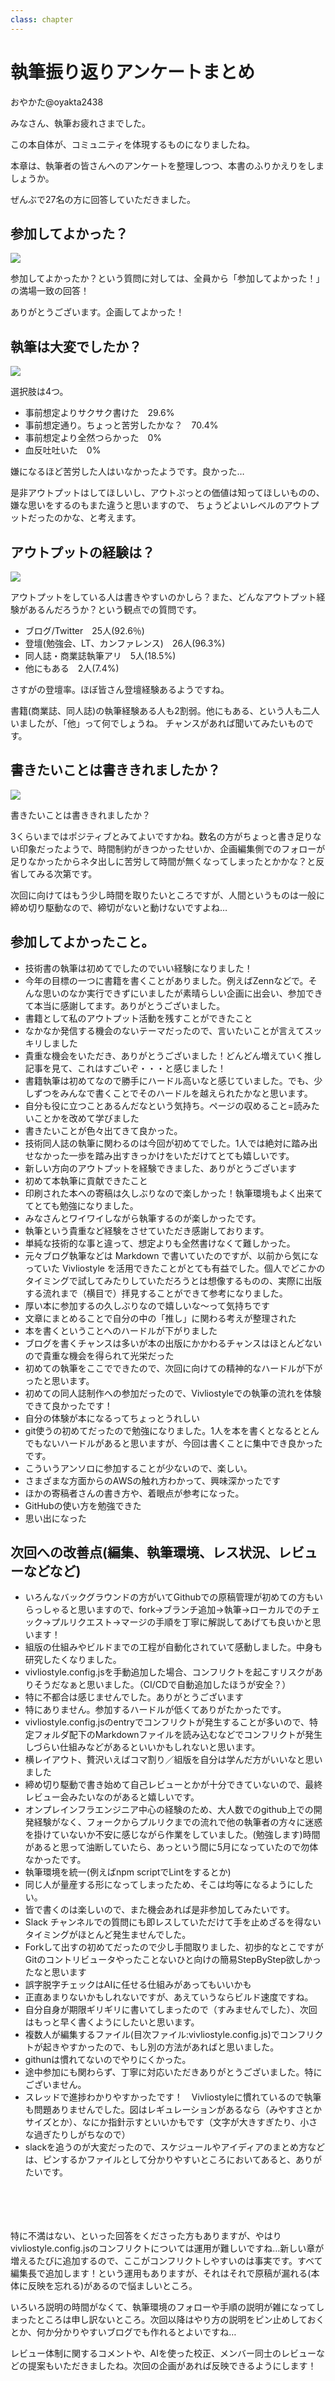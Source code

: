 ```yaml
---
class: chapter
---
```


# 執筆振り返りアンケートまとめ

<div class="flush-right">
おやかた@oyakta2438
</div>

みなさん、執筆お疲れさまでした。

この本自体が、コミュニティを体現するものになりましたね。

本章は、執筆者の皆さんへのアンケートを整理しつつ、本書のふりかえりをしましょうか。

ぜんぶで27名の方に回答していただきました。

## 参加してよかった？

<img src="images/chap-oyakata-anke/q1.png">

参加してよかったか？という質問に対しては、全員から「参加してよかった！」の満場一致の回答！

ありがとうございます。企画してよかった！

## 執筆は大変でしたか？
<img src="images/chap-oyakata-anke/q2.png">

選択肢は4つ。

* 事前想定よりサクサク書けた　29.6%
* 事前想定通り。ちょっと苦労したかな？　70.4%
* 事前想定より全然つらかった　0%
* 血反吐吐いた　0%

嫌になるほど苦労した人はいなかったようです。良かった…

是非アウトプットはしてほしいし、アウトぷっとの価値は知ってほしいものの、嫌な思いをするのもまた違うと思いますので、
ちょうどよいレベルのアウトプットだったのかな、と考えます。


## アウトプットの経験は？

<img src="images/chap-oyakata-anke/q3.png">

アウトプットをしている人は書きやすいのかしら？また、どんなアウトプット経験があるんだろうか？という観点での質問です。

* ブログ/Twitter　25人(92.6％)
* 登壇(勉強会、LT、カンファレンス)　26人(96.3%)
* 同人誌・商業誌執筆アリ　5人(18.5%)
* 他にもある　2人(7.4%)

さすがの登壇率。ほぼ皆さん登壇経験あるようですね。

書籍(商業誌、同人誌)の執筆経験ある人も2割弱。他にもある、という人も二人いましたが、「他」って何でしょうね。
チャンスがあれば聞いてみたいものです。

## 書きたいことは書ききれましたか？
<img src="images/chap-oyakata-anke/q4.png">

書きたいことは書ききれましたか？

3くらいまではポジティブとみてよいですかね。数名の方がちょっと書き足りない印象だったようで、時間制約がきつかったせいか、企画編集側でのフォローが足りなかったからネタ出しに苦労して時間が無くなってしまったとかかな？と反省してみる次第です。

次回に向けてはもう少し時間を取りたいところですが、人間というものは一般に締め切り駆動なので、締切がないと動けないですよね…

## 参加してよかったこと。

* 技術書の執筆は初めてでしたのでいい経験になりました！
* 今年の目標の一つに書籍を書くことがありました。例えばZennなどで。そんな思いのなか実行できずにいましたが素晴らしい企画に出会い、参加できて本当に感謝してます。ありがとうございました。
* 書籍として私のアウトプット活動を残すことができたこと
* なかなか発信する機会のないテーマだったので、言いたいことが言えてスッキリしました
* 貴重な機会をいただき、ありがとうございました！どんどん増えていく推し記事を見て、これはすごいぞ・・・と感じました！
* 書籍執筆は初めてなので勝手にハードル高いなと感じていました。でも、少しずつをみんなで書くことでそのハードルを越えられたかなと思います。
* 自分も役に立つことあるんだなという気持ち。ページの収めること=読みたいことかを改めて学びました
* 書きたいことが色々出てきて良かった。
* 技術同人誌の執筆に関わるのは今回が初めてでした。1人では絶対に踏み出せなかった一歩を踏み出すきっかけをいただけてとても嬉しいです。
* 新しい方向のアウトプットを経験できました、ありがとうございます
* 初めて本執筆に貢献できたこと
* 印刷された本への寄稿は久しぶりなので楽しかった！執筆環境もよく出来ててとても勉強になりました。
* みなさんとワイワイしながら執筆するのが楽しかったです。
* 執筆という貴重など経験をさせていただき感謝しております。
* 単純な技術的な事と違って、想定よりも全然書けなくて難しかった。
* 元々ブログ執筆などは Markdown で書いていたのですが、以前から気になっていた Vivliostyle を活用できたことがとても有益でした。個人でどこかのタイミングで試してみたりしていただろうとは想像するものの、実際に出版する流れまで（横目で）拝見することができて参考になりました。
* 厚い本に参加するの久しぶりなので嬉しいな～って気持ちです
* 文章にまとめることで自分の中の「推し」に関わる考えが整理された
* 本を書くということへのハードルが下がりました
* ブログを書くチャンスは多いが本の出版にかかわるチャンスはほとんどないので貴重な機会を得られて光栄だった
* 初めての執筆をここでできたので、次回に向けての精神的なハードルが下がったと思います。
* 初めての同人誌制作への参加だったので、Vivliostyleでの執筆の流れを体験できて良かったです！
* 自分の体験が本になるってちょっとうれしい
* git使うの初めてだったので勉強になりました。1人を本を書くとなるととんでもないハードルがあると思いますが、今回は書くことに集中でき良かったです。
* こういうアンソロに参加することが少ないので、楽しい。
* さまざまな方面からのAWSの触れ方わかって、興味深かったです
* ほかの寄稿者さんの書き方や、着眼点が参考になった。
* GitHubの使い方を勉強できた
* 思い出になった

## 次回への改善点(編集、執筆環境、レス状況、レビューなどなど)
* いろんなバックグラウンドの方がいてGithubでの原稿管理が初めての方もいらっしゃると思いますので、fork→ブランチ追加→執筆→ローカルでのチェック→プルリクエスト→マージの手順を丁寧に解説してあげても良いかと思います！
* 組版の仕組みやビルドまでの工程が自動化されていて感動しました。中身も研究したくなりました。
* vivliostyle.config.jsを手動追加した場合、コンフリクトを起こすリスクがありそうだなぁと思いました。（CI/CDで自動追加したほうが安全？）
* 特に不都合は感じませんでした。ありがとうございます
* 特にありません。参加するハードルが低くてありがたかったです。
* vivliostyle.config.jsのentryでコンフリクトが発生することが多いので、特定フォルダ配下のMarkdownファイルを読み込むなどでコンフリクトが発生しづらい仕組みなどがあるといいかもしれないと思います。
*  横レイアウト、贅沢いえばコマ割り／組版を自分は学んだ方がいいなと思いました
* 締め切り駆動で書き始めて自己レビューとかが十分できていないので、最終レビュー会みたいなのがあると嬉しいです。
* オンプレインフラエンジニア中心の経験のため、大人数でのgithub上での開発経験がなく、フォークからプルリクまでの流れで他の執筆者の方々に迷惑を掛けていないか不安に感じながら作業をしていました。(勉強します)時間があると思って油断していたら、あっという間に5月になっていたので勿体なかったです。
* 執筆環境を統一(例えばnpm scriptでLintをするとか)
* 同じ人が量産する形になってしまったため、そこは均等になるようにしたい。
* 皆で書くのは楽しいので、また機会あれば是非参加してみたいです。
* Slack チャンネルでの質問にも即レスしていただけて手を止めざるを得ないタイミングがほとんど発生ませんでした。
* Forkして出すの初めてだったので少し手間取りました、初歩的なとこですがGitのコントリビュータやったことないひと向けの簡易StepByStep欲しかったなと思います
* 誤字脱字チェックはAIに任せる仕組みがあってもいいかも
* 正直あまりないかもしれないですが、あえていうならビルド速度ですね。
* 自分自身が期限ギリギリに書いてしまったので（すみませんでした）、次回はもっと早く書くようにしたいと思います。
* 複数人が編集するファイル(目次ファイル:vivliostyle.config.js)でコンフリクトが起きやすかったので、もし別の方法があればと思いました。
* githunは慣れてないのでやりにくかった。
* 途中参加にも関わらず、丁寧に対応いただきありがとうございました。特にございません。
* スレッドで進捗わかりやすかったです！　Vivliostyleに慣れているので執筆も問題ありませんでした。図はレギュレーションがあるなら（みやすさとかサイズとか）、なにか指針示すといいかもです（文字が大きすぎたり、小さな過ぎたりしがちなので）
* slackを追うのが大変だったので、スケジュールやアイディアのまとめ方などは、ピンするかファイルとして分かりやすいところにおいてあると、ありがたいです。

　

　

特に不満はない、といった回答をくださった方もありますが、やはりvivliostyle.config.jsのコンフリクトについては運用が難しいですね…新しい章が増えるたびに追加するので、ここがコンフリクトしやすいのは事実です。すべて編集長で追加します！という運用もありますが、それはそれで原稿が漏れる(本体に反映を忘れる)があるので悩ましいところ。

いろいろ説明の時間がなくて、執筆環境のフォローや手順の説明が雑になってしまったところは申し訳ないところ。次回以降はやり方の説明をピン止めしておくとか、何か分かりやすいブログでも作れるとよいですね…

レビュー体制に関するコメントや、AIを使った校正、メンバー同士のレビューなどの提案もいただきましたね。次回の企画があれば反映できるようにします！